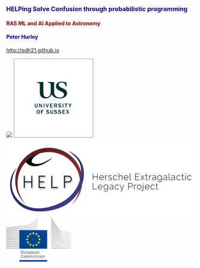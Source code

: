 ### <span style="color:DarkBlue "> HELPing Solve Confusion through probabilistic programming  </span>

#### <span style="color:DarkRed "> RAS ML and AI Applied to Astronomy  </span>

#### <span style="color:DarkBlue ">Peter Hurley </span>
<http://pdh21.github.io>

![](https://encrypted-tbn0.gstatic.com/images?q=tbn:ANd9GcQBsZEY2qSec5DZ1NgZ1zRTs3vZlI0J8ZDLVQ&usqp=CAU)<!-- .element height="15%" width="15%" --> ![](https://github.com/H-E-L-P/H-E-L-P.github.io/blob/master/assets/images/sussex.jpg?raw=true)<!-- .element height="15%" width="15%" --> ![](assets/Help_Logo.png?raw=true)<!-- .element height="15%" width="15%" --> ![](assets/logo_en.gif)<!-- .element height="15%" width="15%" -->
